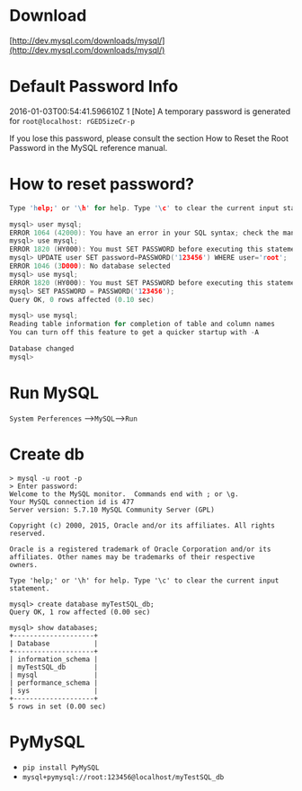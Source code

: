 # Download

[http://dev.mysql.com/downloads/mysql/](http://dev.mysql.com/downloads/mysql/)

# Default Password Info

2016-01-03T00:54:41.596610Z 1 [Note] A temporary password is generated for `root@localhost: rGED5izeCr-p`

If you lose this password, please consult the section How to Reset the Root Password in the MySQL reference manual.

# How to reset password?

```c
Type 'help;' or '\h' for help. Type '\c' to clear the current input statement.

mysql> user mysql;
ERROR 1064 (42000): You have an error in your SQL syntax; check the manual that corresponds to your MySQL server version for the right syntax to use near 'user mysql' at line 1
mysql> use mysql;
ERROR 1820 (HY000): You must SET PASSWORD before executing this statement
mysql> UPDATE user SET password=PASSWORD('123456') WHERE user='root';
ERROR 1046 (3D000): No database selected
mysql> use mysql;
ERROR 1820 (HY000): You must SET PASSWORD before executing this statement
mysql> SET PASSWORD = PASSWORD('123456');
Query OK, 0 rows affected (0.10 sec)

mysql> use mysql;
Reading table information for completion of table and column names
You can turn off this feature to get a quicker startup with -A

Database changed
mysql>
```
# Run MySQL

`System Perferences` -->`MySQL`-->`Run`

# Create db

```shell
> mysql -u root -p
> Enter password:
Welcome to the MySQL monitor.  Commands end with ; or \g.
Your MySQL connection id is 477
Server version: 5.7.10 MySQL Community Server (GPL)

Copyright (c) 2000, 2015, Oracle and/or its affiliates. All rights reserved.

Oracle is a registered trademark of Oracle Corporation and/or its
affiliates. Other names may be trademarks of their respective
owners.

Type 'help;' or '\h' for help. Type '\c' to clear the current input statement.

mysql> create database myTestSQL_db;
Query OK, 1 row affected (0.00 sec)

mysql> show databases;
+--------------------+
| Database           |
+--------------------+
| information_schema |
| myTestSQL_db       |
| mysql              |
| performance_schema |
| sys                |
+--------------------+
5 rows in set (0.00 sec)
```

# PyMySQL

- `pip install PyMySQL`
- `mysql+pymysql://root:123456@localhost/myTestSQL_db`
